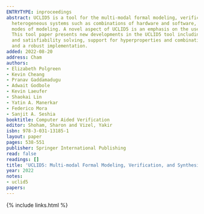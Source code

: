 ```yaml
---
ENTRYTYPE: inproceedings
abstract: UCLID5 is a tool for the multi-modal formal modeling, verification, and synthesis of systems. It enables one to tackle verification problems for
  heterogeneous systems such as combinations of hardware and software, or those that have multiple, varied specifications, or systems that require hybrid
  modes of modeling. A novel aspect of UCLID5 is an emphasis on the use of syntax-guided and inductive synthesis to automate steps in modeling and verification.
  This tool paper presents new developments in the UCLID5 tool including new language features, integration with new techniques for syntax-guided synthesis
  and satisfiability solving, support for hyperproperties and combinations of axiomatic and operational modeling, demonstrations on new problem classes,
  and a robust implementation.
added: 2022-08-20
address: Cham
authors:
- Elizabeth Polgreen
- Kevin Cheang
- Pranav Gaddamadugu
- Adwait Godbole
- Kevin Laeufer
- Shaokai Lin
- Yatin A. Manerkar
- Federico Mora
- Sanjit A. Seshia
booktitle: Computer Aided Verification
editor: Shoham, Sharon and Vizel, Yakir
isbn: 978-3-031-13185-1
layout: paper
pages: 538-551
publisher: Springer International Publishing
read: false
readings: []
title: 'UCLID5: Multi-modal Formal Modeling, Verification, and Synthesis'
year: 2022
notes:
- uclid5
papers:
---
```

{% include links.html %}
